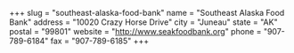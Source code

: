 +++
slug = "southeast-alaska-food-bank"
name = "Southeast Alaska Food Bank"
address = "10020 Crazy Horse Drive"
city = "Juneau"
state = "AK"
postal = "99801"
website = "http://www.seakfoodbank.org"
phone = "907-789-6184"
fax = "907-789-6185"
+++
